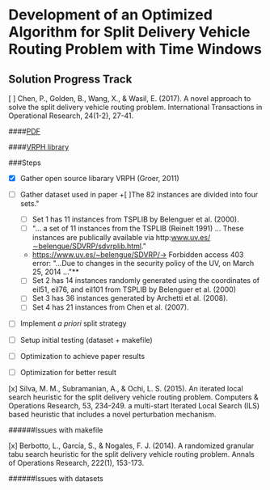 ﻿# Development of an Optimized Algorithm for Split Delivery Vehicle Routing Problem with Time Windows

## Solution Progress Track
[ ] Chen, P., Golden, B., Wang, X., &amp; Wasil, E. (2017). A novel approach to solve the split delivery vehicle routing problem. International Transactions in Operational Research, 24(1-2), 27-41.
	
####[PDF](https://onlinelibrary.wiley.com/doi/pdf/10.1111/itor.12250)

####[VRPH library](https://projects.coin-or.org/VRPH)

###Steps
 + [x] Gather open source libarary VRPH (Groer, 2011)
 + [ ] Gather dataset used in paper
  +[ ]The 82 instances are divided into four sets."
   +[ ] Set 1 has 11 instances from TSPLIB by Belenguer et al. (2000).
    +[ ] "... a set of 11 instances from the TSPLIB (Reinelt 1991) ... These instances are publically available via http:www.uv.es/∼belengue/SDVRP/sdvrplib.html."
     + https://www.uv.es/~belengue/SDVRP/-> Forbidden access 403 error: "...Due to changes in the security policy of the UV, on March 25, 2014 ..."**
   +[ ] Set 2 has 14 instances randomly generated using the coordinates of eil51, eil76, and eil101 from TSPLIB by Belenguer et al. (2000)
   +[ ] Set 3 has 36 instances generated by Archetti et al. (2008).
   +[ ] Set 4 has 21 instances from Chen et al. (2007).
		
 + [ ] Implement *a priori* split strategy 
 + [ ] Setup initial testing (dataset + makefile)
 + [ ] Optimization to achieve paper results
 + [ ] Optimization for better result
	
[x] Silva, M. M., Subramanian, A., &amp; Ochi, L. S. (2015). An iterated local search heuristic for the split delivery vehicle routing problem. Computers &amp; Operations Research, 53, 234-249.
	a multi-start Iterated Local Search (ILS) based heuristic that includes a novel perturbation mechanism. 
	
######Issues with makefile

[x] Berbotto, L., García, S., &amp; Nogales, F. J. (2014). A randomized granular tabu search heuristic for the split delivery vehicle routing problem. Annals of Operations Research, 222(1), 153-173.

######Issues with datasets